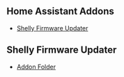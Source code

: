 ## Home Assistant Addons

- [Shelly Firmware Updater](#shelly-firmware-updater)



## Shelly Firmware Updater

- [Addon Folder](https://github.com/schulzrobin/ha-addons/tree/main/shelly-firmware-updater)